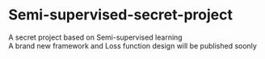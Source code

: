 # Semi-supervised-secret-project
A secret project based on Semi-supervised learning  
A brand new framework and Loss function design will be published soonly  
